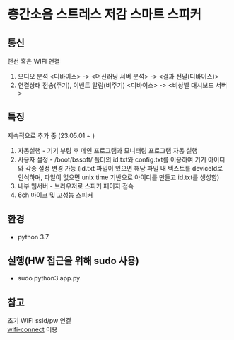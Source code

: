 # 층간소음 스트레스 저감 스마트 스피커

## 통신
랜선 혹은 WIFI 연결
1. 오디오 분석 <디바이스> -> <머신러닝 서버 분석> -> <결과 전달(디바이스)>
1. 연결상태 전송(주기), 이벤트 알림(비주기) <디바이스> -> <비상벨 대시보드 서버>

## 특징
지속적으로 추가 중 (23.05.01 ~ )
1. 자동실행 - 기기 부팅 후 메인 프로그램과 모니터링 프로그램 자동 실행
1. 사용자 설정 - /boot/bssoft/ 폴더의 id.txt와 config.txt를 이용하여 기기 아이디와 각종 설정 변경 가능
(id.txt 파일이 있으면 해당 파일 내 텍스트를 deviceId로 인식하며, 파일이 없으면 unix time 기반으로 아이디를 만들고 id.txt를 생성함)
1. 내부 웹서버 - 브라우저로 스피커 페이지 접속
1. 6ch 마이크 및 고성능 스피커

## 환경
- python 3.7

## 실행(HW 접근을 위해 sudo 사용)
- sudo python3 app.py

## 참고  
초기 WIFI ssid/pw 연결  
[wifi-connect](https://github.com/balena-os/wifi-connect) 이용